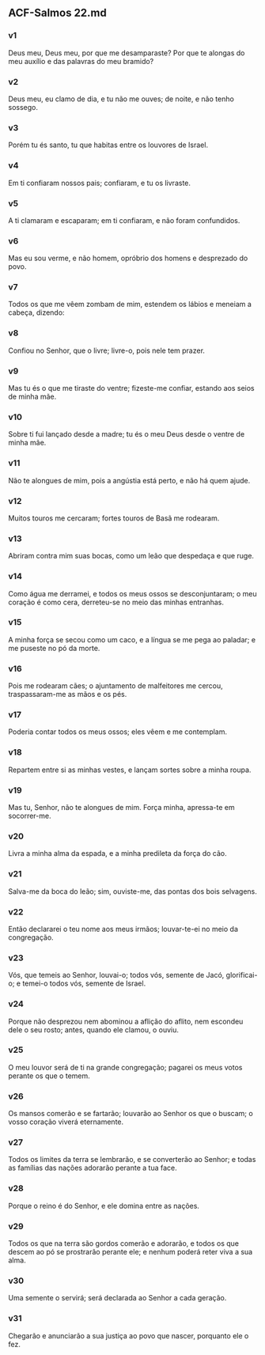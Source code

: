 ## ACF-Salmos 22.md
### v1
 Deus meu, Deus meu, por que me desamparaste? Por que te alongas do meu auxílio e das palavras do meu bramido?
### v2
 Deus meu, eu clamo de dia, e tu não me ouves; de noite, e não tenho sossego.
### v3
 Porém tu és santo, tu que habitas entre os louvores de Israel.
### v4
 Em ti confiaram nossos pais; confiaram, e tu os livraste.
### v5
 A ti clamaram e escaparam; em ti confiaram, e não foram confundidos.
### v6
 Mas eu sou verme, e não homem, opróbrio dos homens e desprezado do povo.
### v7
 Todos os que me vêem zombam de mim, estendem os lábios e meneiam a cabeça, dizendo:
### v8
 Confiou no Senhor, que o livre; livre-o, pois nele tem prazer.
### v9
 Mas tu és o que me tiraste do ventre; fizeste-me confiar, estando aos seios de minha mãe.
### v10
 Sobre ti fui lançado desde a madre; tu és o meu Deus desde o ventre de minha mãe.
### v11
 Não te alongues de mim, pois a angústia está perto, e não há quem ajude.
### v12
 Muitos touros me cercaram; fortes touros de Basã me rodearam.
### v13
 Abriram contra mim suas bocas, como um leão que despedaça e que ruge.
### v14
 Como água me derramei, e todos os meus ossos se desconjuntaram; o meu coração é como cera, derreteu-se no meio das minhas entranhas.
### v15
 A minha força se secou como um caco, e a língua se me pega ao paladar; e me puseste no pó da morte.
### v16
 Pois me rodearam cães; o ajuntamento de malfeitores me cercou, traspassaram-me as mãos e os pés.
### v17
 Poderia contar todos os meus ossos; eles vêem e me contemplam.
### v18
 Repartem entre si as minhas vestes, e lançam sortes sobre a minha roupa.
### v19
 Mas tu, Senhor, não te alongues de mim. Força minha, apressa-te em socorrer-me.
### v20
 Livra a minha alma da espada, e a minha predileta da força do cão.
### v21
 Salva-me da boca do leão; sim, ouviste-me, das pontas dos bois selvagens.
### v22
 Então declararei o teu nome aos meus irmãos; louvar-te-ei no meio da congregação.
### v23
 Vós, que temeis ao Senhor, louvai-o; todos vós, semente de Jacó, glorificai-o; e temei-o todos vós, semente de Israel.
### v24
 Porque não desprezou nem abominou a aflição do aflito, nem escondeu dele o seu rosto; antes, quando ele clamou, o ouviu.
### v25
 O meu louvor será de ti na grande congregação; pagarei os meus votos perante os que o temem.
### v26
 Os mansos comerão e se fartarão; louvarão ao Senhor os que o buscam; o vosso coração viverá eternamente.
### v27
 Todos os limites da terra se lembrarão, e se converterão ao Senhor; e todas as famílias das nações adorarão perante a tua face.
### v28
 Porque o reino é do Senhor, e ele domina entre as nações.
### v29
 Todos os que na terra são gordos comerão e adorarão, e todos os que descem ao pó se prostrarão perante ele; e nenhum poderá reter viva a sua alma.
### v30
 Uma semente o servirá; será declarada ao Senhor a cada geração.
### v31
 Chegarão e anunciarão a sua justiça ao povo que nascer, porquanto ele o fez.
